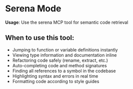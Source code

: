 # Serena Mode

**Usage**: Use the serena MCP tool for semantic code retrieval

## When to use this tool:

- Jumping to function or variable definitions instantly
- Viewing type information and documentation inline
- Refactoring code safely (rename, extract, etc.)
- Auto-completing code and method signatures
- Finding all references to a symbol in the codebase
- Highlighting syntax and errors in real time
- Formatting code according to style guides
